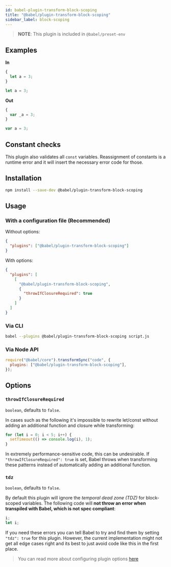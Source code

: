 ```yaml
---
id: babel-plugin-transform-block-scoping
title: "@babel/plugin-transform-block-scoping"
sidebar_label: block-scoping
---
```


> **NOTE**: This plugin is included in `@babel/preset-env`

## Examples

**In**

```js title="JavaScript"
{
  let a = 3;
}

let a = 3;
```

**Out**

```js title="JavaScript"
{
  var _a = 3;
}

var a = 3;
```

## Constant checks

This plugin also validates all `const` variables.
Reassignment of constants is a runtime error and it will insert the necessary error code for those.

## Installation

```sh title="Shell"
npm install --save-dev @babel/plugin-transform-block-scoping
```

## Usage

### With a configuration file (Recommended)

Without options:

```json title="babel.config.json"
{
  "plugins": ["@babel/plugin-transform-block-scoping"]
}
```

With options:

```json title="babel.config.json"
{
  "plugins": [
    [
      "@babel/plugin-transform-block-scoping",
      {
        "throwIfClosureRequired": true
      }
    ]
  ]
}
```

### Via CLI

```sh title="Shell"
babel --plugins @babel/plugin-transform-block-scoping script.js
```

### Via Node API

```js title="JavaScript"
require("@babel/core").transformSync("code", {
  plugins: ["@babel/plugin-transform-block-scoping"],
});
```

## Options

### `throwIfClosureRequired`

`boolean`, defaults to `false`.

In cases such as the following it's impossible to rewrite let/const without adding an additional function and closure while transforming:

```js title="JavaScript"
for (let i = 0; i < 5; i++) {
  setTimeout(() => console.log(i), 1);
}
```

In extremely performance-sensitive code, this can be undesirable. If `"throwIfClosureRequired": true` is set, Babel throws when transforming these patterns instead of automatically adding an additional function.

### `tdz`

`boolean`, defaults to `false`.

By default this plugin will ignore the _temporal dead zone (TDZ)_ for block-scoped variables. The following code will **not throw an error when transpiled with Babel, which is not spec compliant**:

```js title="JavaScript"
i;
let i;
```

If you need these errors you can tell Babel to try and find them by setting `"tdz": true` for this plugin. However, the current implementation might not get all edge cases right and its best to just avoid code like this in the first place.

> You can read more about configuring plugin options [here](https://babeljs.io/docs/en/plugins#plugin-options)
